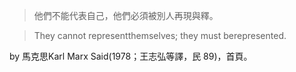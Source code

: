 >他們不能代表自己，他們必須被別人再現與釋。 

>They cannot representthemselves; they must berepresented. 

by 馬克思Karl Marx
Said(1978；王志弘等譯，民 89)，首頁。